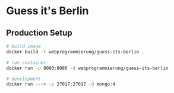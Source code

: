 # Guess it's Berlin

## Production Setup

```bash 
# build image
docker build -t webprogrammierung/guess-its-berlin .

# run container
docker run -p 8080:8080 -d webprogrammierung/guess-its-berlin 

# development
docker run --rm -p 27017:27017 -d mongo:4
```
